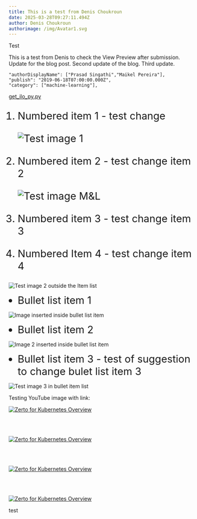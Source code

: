 ```yaml
---
title: This is a test from Denis Choukroun
date: 2025-03-28T09:27:11.494Z
author: Denis Choukroun
authorimage: /img/Avatar1.svg
---
```

<style>
li {
   font-size: 27px;
   line-height: 33px;
   max-width: none;
}
</style>

Test

This is a test from Denis to check the View Preview after submission.
Update for the blog post.
Second update of the blog.
Third update.

```shell
"authorDisplayName": ["Prasad Singathi","Maikel Pereira"],
"publish": "2019-06-18T07:00:00.000Z",
"category": ["machine-learning"],
```

[get_ilo_py.py](https://github.com/HewlettPackard/python-ilorest-library/blob/master/examples/Redfish/get_ilo_ip.py)

1. Numbered item 1 - test change

   ![Test image 1](/img/1-gunna.png "Test image 1")
2. Numbered item 2 - test change item 2

   ![Test image M&L ](/img/MunchandLearn.svg "Tets image M&L")
3. Numbered item 3   - test change item 3
4. Numbered Item 4 - test change item 4

![Test image 2 outside the Item list](/img/2-gunna.png "Test image 2 outside the Item list")

* Bullet list item 1

![Image inserted inside bullet list item](/img/Avatar1.svg "Image inserted inside bullet list item")

* Bullet list item 2

![Image 2 inserted inside bullet list item](/img/1-gunna.png "Image 2 inserted inside bullet list item")

* Bullet list item 3 - test of suggestion to change bulet list item 3

![Test image 3 in bullet item list](/img/aaa-seats-hackshack.png "Test image 3 in bullet item list")

Testing YouTube image with link:

[![Zerto for Kubernetes Overview](https://img.youtube.com/vi/EIQcOIcbBwU/maxresdefault.jpg)](https://www.youtube.com/watch?v=EIQcOIcbBwU)

<br />
<br />

[![Zerto for Kubernetes Overview](https://img.youtube.com/vi/EIQcOIcbBwU/sddefault.jpg)](https://www.youtube.com/watch?v=EIQcOIcbBwU)

<br />
<br />

[![Zerto for Kubernetes Overview](https://img.youtube.com/vi/EIQcOIcbBwU/mqdefault.jpg)](https://www.youtube.com/watch?v=EIQcOIcbBwU)

<br />
<br />

[![Zerto for Kubernetes Overview](https://img.youtube.com/vi/EIQcOIcbBwU/hqdefault.jpg)](https://www.youtube.com/watch?v=EIQcOIcbBwU)



test